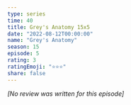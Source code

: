```yaml
---
type: series
time: 40
title: Grey's Anatomy 15x5
date: "2022-08-12T00:00:00"
name: "Grey's Anatomy"
season: 15
episode: 5
rating: 3
ratingEmoji: "⭐️⭐️⭐️"
share: false
---
```


_[No review was written for this episode]_
